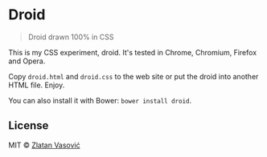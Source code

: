 # Droid

> Droid drawn 100% in CSS

This is my CSS experiment, droid. It's tested in Chrome, Chromium, Firefox and
Opera.

Copy `droid.html` and `droid.css` to the web site or put the droid into another
HTML file. Enjoy.

You can also install it with Bower: `bower install droid`.

## License

MIT &copy; [Zlatan Vasović](https://github.com/ZDroid)